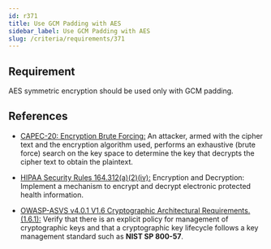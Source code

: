 ```yaml
---
id: r371
title: Use GCM Padding with AES
sidebar_label: Use GCM Padding with AES
slug: /criteria/requirements/371
---
```


## Requirement

AES symmetric encryption
should be used only with GCM padding.

## References

- [CAPEC-20: Encryption Brute Forcing:](https://capec.mitre.org/data/definitions/20.html)
  An attacker, armed with the cipher text
  and the encryption algorithm used,
  performs an exhaustive (brute force) search
  on the key space
  to determine the key
  that decrypts the cipher text
  to obtain the plaintext.

- [HIPAA Security Rules 164.312(a)(2)(iv):](https://www.law.cornell.edu/cfr/text/45/164.312)
  Encryption and Decryption:
  Implement a mechanism to encrypt
  and decrypt electronic protected health information.

- [OWASP-ASVS v4.0.1 V1.6 Cryptographic Architectural Requirements.(1.6.1):](https://owasp.org/www-pdf-archive/OWASP_Application_Security_Verification_Standard_4.0-en.pdf)
  Verify that there is an explicit policy
  for management of cryptographic keys
  and that a cryptographic key lifecycle follows
  a key management standard
  such as **NIST SP 800-57**.
